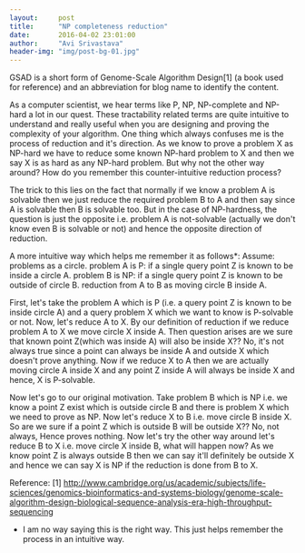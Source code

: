 ```yaml
---
layout:     post
title:      "NP completeness reduction"
date:       2016-04-02 23:01:00
author:     "Avi Srivastava"
header-img: "img/post-bg-01.jpg"
---
```


<p>GSAD is a short form of Genome-Scale Algorithm Design[1] (a book used for reference) and an abbreviation for blog name to identify the content.</p>

<p>As a computer scientist, we hear terms like P, NP, NP-complete and NP-hard a lot in our quest. These tractability related terms are quite intuitive
	 to understand and really useful when you are designing and proving the complexity of your algorithm. One thing which always confuses me is the 
	 process of reduction and it's direction. As we know to prove a problem X as NP-hard we have to reduce some known NP-hard problem to X and then 
	 we say X is as hard as any NP-hard problem. But why not the other way around? How do you remember this counter-intuitive reduction process?</p>

<p>The trick to this lies on the fact that normally if we know a problem A is solvable then we just reduce the required problem B to A and then say 
	since A is solvable then B is solvable too. But in the case of NP-hardness, the question is just the opposite i.e. problem A is not-solvable 
	(actually we don't know even B is solvable or not) and hence the opposite direction of reduction.</p>

<p>A more intuitive way which helps me remember it as follows*:
Assume:
problems as a circle.
problem A is P: if a single query point Z is known to be inside a circle A.
problem B is NP: if a single query point Z is known to be outside of circle B.
reduction from A to B as moving circle B inside A.</p>


<p>First, let's take the problem A which is P (i.e. a query point Z is known to be inside circle A) and a query problem X which we want to know is 
	P-solvable or not. Now, let's reduce A to X. By our definition of reduction if we reduce problem A to X we move circle X inside A. 
	Then question arises are we sure that known point Z(which was inside A) will also be inside X?? No, it's not always true since a point can always 
	be inside A and outside X which doesn't prove anything. Now if we reduce X to A then we are actually moving circle A inside X and any point Z 
	inside A will always be inside X and hence, X is P-solvable.</p>

<p> Now let's go to our original motivation. Take problem B which is NP i.e. we know a point Z exist which is outside circle B and there is problem 
	X which we need to prove as NP. Now let's reduce X to B i.e. move circle B inside X. So are we sure if a point Z which is outside B will be 
	outside X?? No, not always, Hence proves nothing. Now let's try the other way around let's reduce B to X i.e. move circle X inside B, what will 
	happen now? As we know point Z is always outside B then we can say it'll definitely be outside X and hence we can say X is NP if the reduction 
	is done from B to X.</p>

Reference:
[1] http://www.cambridge.org/us/academic/subjects/life-sciences/genomics-bioinformatics-and-systems-biology/genome-scale-algorithm-design-biological-sequence-analysis-era-high-throughput-sequencing
* I am no way saying this is the right way. This just helps remember the process in an intuitive way.